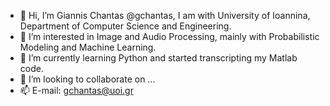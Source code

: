 - 👋 Hi, I’m Giannis Chantas @gchantas, I am with University of Ioannina, Department of Computer Science and Engineering.
- 👀 I’m interested in Image and Audio Processing, mainly with Probabilistic Modeling and Machine Learning. 
- 🌱 I’m currently learning Python and started transcripting my Matlab code.
- 💞️ I’m looking to collaborate on ...
- 📫 E-mail: gchantas@uoi.gr

<!---
gchantas/gchantas is a ✨ special ✨ repository because its `README.md` (this file) appears on your GitHub profile.
You can click the Preview link to take a look at your changes.
--->
